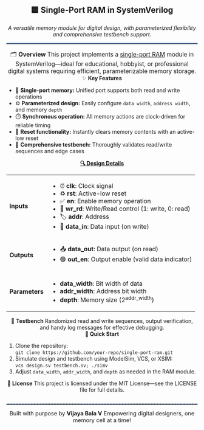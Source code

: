 <div align="center"> <h2>🟦 Single-Port RAM in SystemVerilog</h2> <em>A versatile memory module for digital design, with parameterized flexibility and comprehensive testbench support.</em> </div> <hr style="border:none; border-top:2px solid #6c8ebf; margin-bottom:1.2em;"/> <div align="center" style="font-size:1.1em;">
🗂️ <b>Overview</b>
This project implements a <u>single-port RAM</u> module in SystemVerilog—ideal for educational, hobbyist, or professional digital systems requiring efficient, parameterizable memory storage.

</div>
<div align="center">
✨ <b>Key Features</b>

</div> <ul> <li>🔹 <b>Single-port memory:</b> Unified port supports both read and write operations</li> <li>⚙️ <b>Parameterized design:</b> Easily configure <code>data width</code>, <code>address width</code>, and memory <code>depth</code></li> <li>⏱️ <b>Synchronous operation:</b> All memory actions are clock-driven for reliable timing</li> <li>🔄 <b>Reset functionality:</b> Instantly clears memory contents with an active-low reset</li> <li>🧪 <b>Comprehensive testbench:</b> Thoroughly validates read/write sequences and edge cases</li> </ul> <div align="center">
<u><b>🔍 Design Details</b></u>

</div> <table align="center"> <tr><td><b>Inputs</b></td><td> <ul> <li>⏰ <b>clk</b>: Clock signal</li> <li>♻️ <b>rst</b>: Active-low reset</li> <li>✅ <b>en</b>: Enable memory operation</li> <li>📝 <b>wr_rd</b>: Write/Read control (1: write, 0: read)</li> <li>🏷️ <b>addr</b>: Address</li> <li>🔢 <b>data_in</b>: Data input (on write)</li> </ul> </td></tr> <tr><td><b>Outputs</b></td><td> <ul> <li>📤 <b>data_out</b>: Data output (on read)</li> <li>🟢 <b>out_en</b>: Output enable (valid data indicator)</li> </ul> </td></tr> <tr><td><b>Parameters</b></td><td> <ul> <li><b>data_width</b>: Bit width of data</li> <li><b>addr_width</b>: Address bit width</li> <li><b>depth</b>: Memory size (2<sup>addr_width</sup>)</li> </ul> </td></tr> </table> <div align="center">
🌟 <b>Testbench</b>
Randomized read and write sequences, output verification, and handy log messages for effective debugging.

</div> <div align="center">
<b>🚀 Quick Start</b>

</div> <ol> <li>Clone the repository: <br><code>git clone https://github.com/your-repo/single-port-ram.git</code></li> <li>Simulate design and testbench using ModelSim, VCS, or XSIM: <br><code>vcs design.sv testbench.sv; ./simv</code></li> <li>Adjust <code>data_width</code>, <code>addr_width</code>, and <code>depth</code> as needed in the RAM module.</li> </ol> <div align="center">
📄 <b>License</b>
This project is licensed under the MIT License—see the LICENSE file for full details.

</div> <hr style="border:none; border-top:2px dotted #6c8ebf; margin-top:2em;"/> <div align="center" style="font-size:1.05em;"> Built with purpose by <b>Vijaya Bala V</b> Empowering digital designers, one memory cell at a time! </div>
